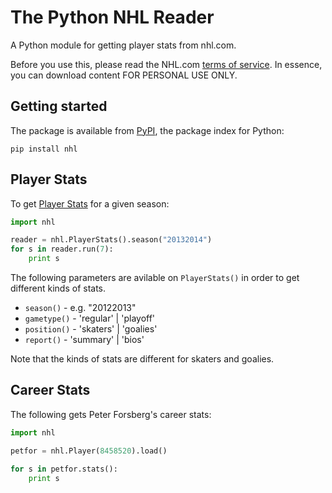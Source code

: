 The Python NHL Reader
======================

A Python module for getting player stats from nhl.com. 

Before you use this, please read the NHL.com [terms of service](http://www.nhl.com/ice/page.htm?id=26389). In essence, you can download content FOR PERSONAL USE ONLY.  


## Getting started

The package is available from [PyPI](https://pypi.python.org/pypi/nhl), the package index for Python:

```
pip install nhl
```

## Player Stats

To get [Player Stats](http://www.nhl.com/ice/playerstats.htm?season=20122013&gameType=2&team=&position=S&country=&status=&viewName=summary) for a given season:

```python
import nhl

reader = nhl.PlayerStats().season("20132014")
for s in reader.run(7):
    print s

```        

The following parameters are avilable on ```PlayerStats()``` in order to get different kinds of stats.


* ```season()``` - e.g. "20122013"
* ```gametype()``` - 'regular' | 'playoff'
* ```position()``` - 'skaters' | 'goalies'
* ```report()``` - 'summary' | 'bios'


Note that the kinds of stats are different for skaters and goalies.


## Career Stats

The following gets Peter Forsberg's career stats:

```python
import nhl

petfor = nhl.Player(8458520).load()

for s in petfor.stats():
    print s
```



